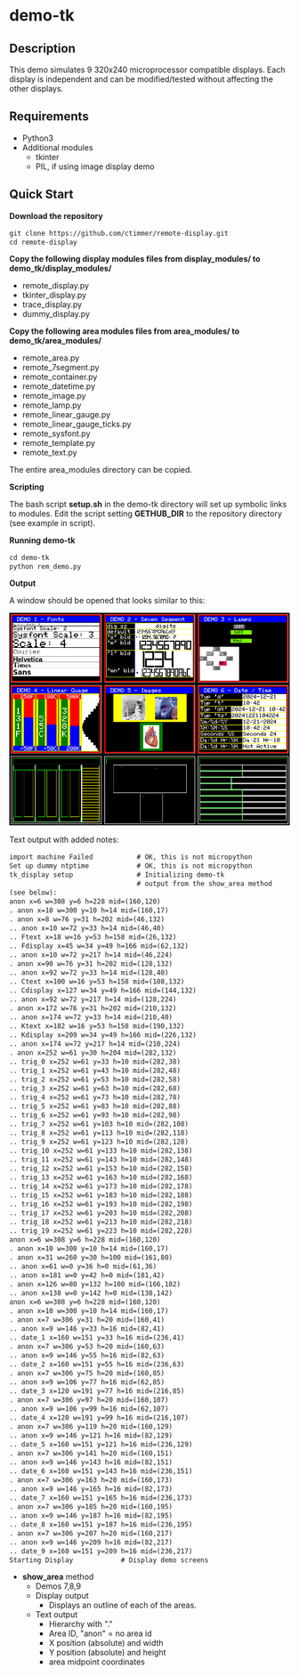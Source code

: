 # demo-tk

## Description

This demo simulates 9 320x240 microprocessor compatible displays.
Each display is independent and can be modified/tested without affecting the other displays.

## Requirements

- Python3
- Additional modules
  - tkinter
  - PIL, if using image display demo

## Quick Start

**Download the repository**

```text
git clone https://github.com/ctimmer/remote-display.git
cd remote-display
```

**Copy the following display modules files from display_modules/ to demo_tk/display_modules/**

- remote_display.py
- tkinter_display.py
- trace_display.py
- dummy_display.py

**Copy the following area modules files from area_modules/ to demo_tk/area_modules/**

- remote_area.py
- remote_7segment.py
- remote_container.py
- remote_datetime.py
- remote_image.py
- remote_lamp.py
- remote_linear_gauge.py
- remote_linear_gauge_ticks.py
- remote_sysfont.py
- remote_template.py
- remote_text.py

The entire area_modules directory can be copied.

**Scripting**

The bash script **setup.sh** in the demo-tk directory will set up symbolic links to modules. Edit the script setting **GETHUB_DIR** to the repository directory (see example in script).

**Running demo-tk**

```text
cd demo-tk
python rem_demo.py
```

**Output**

A window should be opened that looks similar to this:

![screenshot](images/demo-tk-screen.jpg)

Text output with added notes:

```
import machine Failed           # OK, this is not micropython
Set up dummy ntptime            # OK, this is not micropython
tk_display setup                # Initializing demo-tk
                                # output from the show_area method (see below):
anon x=6 w=308 y=6 h=228 mid=(160,120)
. anon x=10 w=300 y=10 h=14 mid=(160,17)
. anon x=8 w=76 y=31 h=202 mid=(46,132)
.. anon x=10 w=72 y=33 h=14 mid=(46,40)
.. Ftext x=18 w=16 y=53 h=158 mid=(26,132)
.. Fdisplay x=45 w=34 y=49 h=166 mid=(62,132)
.. anon x=10 w=72 y=217 h=14 mid=(46,224)
. anon x=90 w=76 y=31 h=202 mid=(128,132)
.. anon x=92 w=72 y=33 h=14 mid=(128,40)
.. Ctext x=100 w=16 y=53 h=158 mid=(108,132)
.. Cdisplay x=127 w=34 y=49 h=166 mid=(144,132)
.. anon x=92 w=72 y=217 h=14 mid=(128,224)
. anon x=172 w=76 y=31 h=202 mid=(210,132)
.. anon x=174 w=72 y=33 h=14 mid=(210,40)
.. Ktext x=182 w=16 y=53 h=158 mid=(190,132)
.. Kdisplay x=209 w=34 y=49 h=166 mid=(226,132)
.. anon x=174 w=72 y=217 h=14 mid=(210,224)
. anon x=252 w=61 y=30 h=204 mid=(282,132)
.. trig_0 x=252 w=61 y=33 h=10 mid=(282,38)
.. trig_1 x=252 w=61 y=43 h=10 mid=(282,48)
.. trig_2 x=252 w=61 y=53 h=10 mid=(282,58)
.. trig_3 x=252 w=61 y=63 h=10 mid=(282,68)
.. trig_4 x=252 w=61 y=73 h=10 mid=(282,78)
.. trig_5 x=252 w=61 y=83 h=10 mid=(282,88)
.. trig_6 x=252 w=61 y=93 h=10 mid=(282,98)
.. trig_7 x=252 w=61 y=103 h=10 mid=(282,108)
.. trig_8 x=252 w=61 y=113 h=10 mid=(282,118)
.. trig_9 x=252 w=61 y=123 h=10 mid=(282,128)
.. trig_10 x=252 w=61 y=133 h=10 mid=(282,138)
.. trig_11 x=252 w=61 y=143 h=10 mid=(282,148)
.. trig_12 x=252 w=61 y=153 h=10 mid=(282,158)
.. trig_13 x=252 w=61 y=163 h=10 mid=(282,168)
.. trig_14 x=252 w=61 y=173 h=10 mid=(282,178)
.. trig_15 x=252 w=61 y=183 h=10 mid=(282,188)
.. trig_16 x=252 w=61 y=193 h=10 mid=(282,198)
.. trig_17 x=252 w=61 y=203 h=10 mid=(282,208)
.. trig_18 x=252 w=61 y=213 h=10 mid=(282,218)
.. trig_19 x=252 w=61 y=223 h=10 mid=(282,228)
anon x=6 w=308 y=6 h=228 mid=(160,120)
. anon x=10 w=300 y=10 h=14 mid=(160,17)
. anon x=31 w=260 y=30 h=100 mid=(161,80)
.. anon x=61 w=0 y=36 h=0 mid=(61,36)
.. anon x=181 w=0 y=42 h=0 mid=(181,42)
. anon x=126 w=80 y=132 h=100 mid=(166,182)
.. anon x=138 w=0 y=142 h=0 mid=(138,142)
anon x=6 w=308 y=6 h=228 mid=(160,120)
. anon x=10 w=300 y=10 h=14 mid=(160,17)
. anon x=7 w=306 y=31 h=20 mid=(160,41)
.. anon x=9 w=146 y=33 h=16 mid=(82,41)
.. date_1 x=160 w=151 y=33 h=16 mid=(236,41)
. anon x=7 w=306 y=53 h=20 mid=(160,63)
.. anon x=9 w=146 y=55 h=16 mid=(82,63)
.. date_2 x=160 w=151 y=55 h=16 mid=(236,63)
. anon x=7 w=306 y=75 h=20 mid=(160,85)
.. anon x=9 w=106 y=77 h=16 mid=(62,85)
.. date_3 x=120 w=191 y=77 h=16 mid=(216,85)
. anon x=7 w=306 y=97 h=20 mid=(160,107)
.. anon x=9 w=106 y=99 h=16 mid=(62,107)
.. date_4 x=120 w=191 y=99 h=16 mid=(216,107)
. anon x=7 w=306 y=119 h=20 mid=(160,129)
.. anon x=9 w=146 y=121 h=16 mid=(82,129)
.. date_5 x=160 w=151 y=121 h=16 mid=(236,129)
. anon x=7 w=306 y=141 h=20 mid=(160,151)
.. anon x=9 w=146 y=143 h=16 mid=(82,151)
.. date_6 x=160 w=151 y=143 h=16 mid=(236,151)
. anon x=7 w=306 y=163 h=20 mid=(160,173)
.. anon x=9 w=146 y=165 h=16 mid=(82,173)
.. date_7 x=160 w=151 y=165 h=16 mid=(236,173)
. anon x=7 w=306 y=185 h=20 mid=(160,195)
.. anon x=9 w=146 y=187 h=16 mid=(82,195)
.. date_8 x=160 w=151 y=187 h=16 mid=(236,195)
. anon x=7 w=306 y=207 h=20 mid=(160,217)
.. anon x=9 w=146 y=209 h=16 mid=(82,217)
.. date_9 x=160 w=151 y=209 h=16 mid=(236,217)
Starting Display            # Display demo screens
```

- **show_area** method
  - Demos 7,8,9
  - Display output
    - Displays an outline of each of the areas.
  - Text output
    - Hierarchy with "."
    - Area ID, "anon" = no area id
    - X position (absolute) and width
    - Y position (absolute) and height
    - area midpoint coordinates
